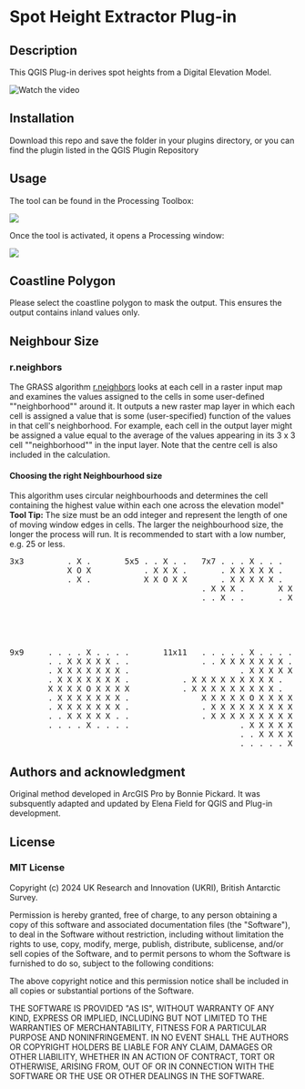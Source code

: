 # Spot Height Extractor Plug-in

## Description
This QGIS Plug-in derives spot heights from a Digital Elevation Model.   

![Watch the video](https://gitlab.data.bas.ac.uk/-/ide/project/eleeld/spot-height-extractor/tree/main/-/images/spot_heights_video.mp4/)


## Installation

Download this repo and save the folder in your plugins directory, or you can find the plugin listed in the QGIS Plugin Repository

## Usage

The tool can be found in the Processing Toolbox: 

![](https://gitlab.data.bas.ac.uk/-/ide/project/eleeld/spot-height-extractor/tree/main/-/images/spot_height_extractor_processing_toolbox.png/)


Once the tool is activated, it opens a Processing window: 

![](https://gitlab.data.bas.ac.uk/-/ide/project/eleeld/spot-height-extractor/tree/main/-/images/spot_height_extractor_window.png/)

## Coastline Polygon

Please select the coastline polygon to mask the output. This ensures the output contains inland values only.
            
## Neighbour Size

### r.neighbors

<p>The GRASS algorithm <a href='https://grass.osgeo.org/grass83/manuals/r.neighbors.html'>r.neighbors</a> looks at each cell in a raster input map and examines the values assigned to the cells in some user-defined ""neighborhood"" around it. It outputs a new raster map layer in which each cell is assigned a value that is some (user-specified) function of the values in that cell's neighborhood. For example, each cell in the output layer might be assigned a value equal to the average of the values appearing in its 3 x 3 cell ""neighborhood"" in the input layer. Note that the centre cell is also included in the calculation.</p>

#### Choosing the right Neighbourhood size

<p>This algorithm uses circular neighbourhoods and determines the cell containing the highest value within each one across the elevation model" 
<b>Tool Tip:</b> The size must be an odd integer and represent the length of one of moving window edges in cells. The larger the neighbourhood size, the longer the process will run. It is recommended to start with a low number, e.g. 25 or less.

<div class='code'>
<pre>
3x3         . X .		5x5	. . X . .	7x7	. . . X . . .
            X O X			. X X X .		. X X X X X .
            . X .			X X O X X		. X X X X X .
                                        . X X X .		X X X O X X X
                                        . . X . .		. X X X X X .
                                                                . X X X X X .
                                                                . . . X . . .
<br></br>
9x9     . . . . X . . . .	   	11x11   . . . . . X . . . . .
        . . X X X X X . .		    	. . X X X X X X X . .
        . X X X X X X X .                       . X X X X X X X X X .
        . X X X X X X X .			. X X X X X X X X X .
        X X X X O X X X X			. X X X X X X X X X .
        . X X X X X X X .		    	X X X X X O X X X X X
        . X X X X X X X .		    	. X X X X X X X X X .
        . . X X X X X . .		    	. X X X X X X X X X .
        . . . . X . . . .                       . X X X X X X X X X .
                                                . . X X X X X X X . .
                                                . . . . . X . . . . .
</pre>
</div>

## Authors and acknowledgment

Original method developed in ArcGIS Pro by Bonnie Pickard.  It was subsquently adapted and updated by Elena Field for QGIS and Plug-in development.   

## License

### MIT License

Copyright (c) 2024 UK Research and Innovation (UKRI), British Antarctic Survey.

Permission is hereby granted, free of charge, to any person obtaining a copy
of this software and associated documentation files (the "Software"), to deal
in the Software without restriction, including without limitation the rights
to use, copy, modify, merge, publish, distribute, sublicense, and/or sell
copies of the Software, and to permit persons to whom the Software is
furnished to do so, subject to the following conditions:

The above copyright notice and this permission notice shall be included in all
copies or substantial portions of the Software.

THE SOFTWARE IS PROVIDED "AS IS", WITHOUT WARRANTY OF ANY KIND, EXPRESS OR
IMPLIED, INCLUDING BUT NOT LIMITED TO THE WARRANTIES OF MERCHANTABILITY,
FITNESS FOR A PARTICULAR PURPOSE AND NONINFRINGEMENT. IN NO EVENT SHALL THE
AUTHORS OR COPYRIGHT HOLDERS BE LIABLE FOR ANY CLAIM, DAMAGES OR OTHER
LIABILITY, WHETHER IN AN ACTION OF CONTRACT, TORT OR OTHERWISE, ARISING FROM,
OUT OF OR IN CONNECTION WITH THE SOFTWARE OR THE USE OR OTHER DEALINGS IN THE
SOFTWARE.
